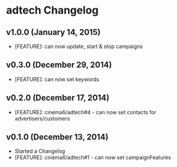 # adtech Changelog

## v1.0.0 (January 14, 2015)
* [FEATURE]: can now update, start & stop campaigns

## v0.3.0 (December 29, 2014)
* [FEATURE]: can now set keywords

## v0.2.0 (December 17, 2014)
* [FEATURE]: cinema6/adtech#4 - can now set contacts for advertisers/customers

## v0.1.0 (December 13, 2014)
* Started a Changelog
* [FEATURE]: cinema6/adtech#1 - can now set campaignFeatures
